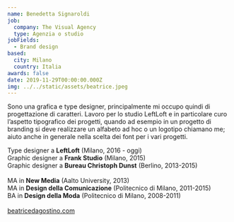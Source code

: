 ```yaml
---
name: Benedetta Signaroldi
job:
  company: The Visual Agency
  type: Agenzia o studio
jobFields:
  - Brand design
based:
  city: Milano
  country: Italia
awards: false
date: 2019-11-29T00:00:00.000Z
img: ../../static/assets/beatrice.jpeg
---
```

Sono una grafica e type designer, principalmente mi occupo quindi di
progettazione di caratteri. Lavoro per lo studio LeftLoft e in
particolare curo l’aspetto tipografico dei progetti, quando ad
esempio in un progetto di branding si deve realizzare un alfabeto ad
hoc o un logotipo chiamano me; aiuto anche in generale nella scelta
dei font per i vari progetti.

Type designer a **LeftLoft** (Milano, 2016 - oggi)\
Graphic designer a **Frank Studio** (Milano, 2015)\
Graphic designer a **Bureau Christoph Dunst** (Berlino, 2013-2015)<br/><br/>
MA in **New Media** (Aalto University, 2013)\
MA in **Design della Comunicazione** (Politecnico di Milano, 2011-2015)\
BA in **Design della Moda** (Politecnico di Milano, 2008-2011)<br/><br/>
[beatricedagostino.com](http://beatricedagostino.com/)
